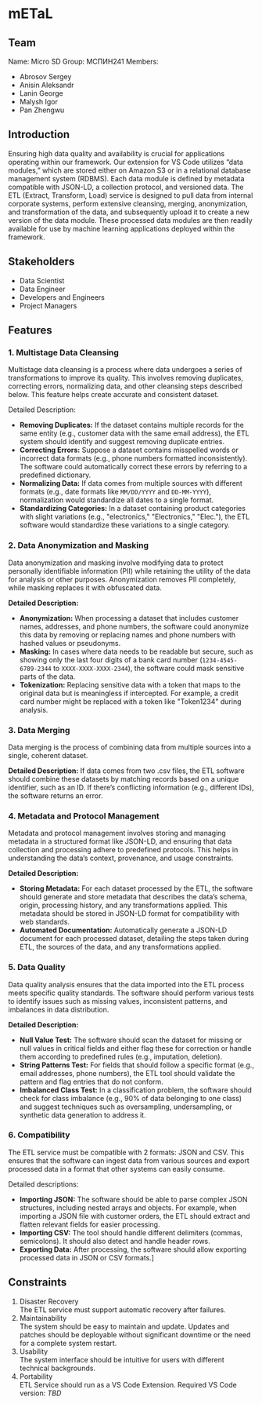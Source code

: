 # mETaL

## Team

Name: Micro SD
Group: МСПИН241
Members:
   * Abrosov Sergey  
   * Anisin Aleksandr  
   * Lanin George  
   * Malysh Igor  
   * Pan Zhengwu

## Introduction

Ensuring high data quality and availability is crucial for applications operating within our framework. Our extension for VS Code utilizes “data modules,” which are stored either on Amazon S3 or in a relational database management system (RDBMS). Each data module is defined by metadata compatible with JSON-LD, a collection protocol, and versioned data. The ETL (Extract, Transform, Load) service is designed to pull data from internal corporate systems, perform extensive cleansing, merging, anonymization, and transformation of the data, and subsequently upload it to create a new version of the data module. These processed data modules are then readily available for use by machine learning applications deployed within the framework.

## Stakeholders

* Data Scientist  
* Data Engineer  
* Developers and Engineers  
* Project Managers

## Features

### 1. Multistage Data Cleansing

Multistage data cleansing is a process where data undergoes a series of transformations to improve its quality. This involves removing duplicates, correcting errors, normalizing data, and other cleansing steps described below. This feature helps create accurate and consistent dataset.

Detailed Description:

* **Removing Duplicates:** If the dataset contains multiple records for the same entity (e.g., customer data with the same email address), the ETL system should identify and suggest removing duplicate entries.  
* **Correcting Errors:** Suppose a dataset contains misspelled words or incorrect data formats (e.g., phone numbers formatted inconsistently). The software could automatically correct these errors by referring to a predefined dictionary.  
* **Normalizing Data:** If data comes from multiple sources with different formats (e.g., date formats like `MM/DD/YYYY` and `DD-MM-YYYY`), normalization would standardize all dates to a single format.  
* **Standardizing Categories:** In a dataset containing product categories with slight variations (e.g., "electronics," "Electronics," "Elec."), the ETL software would standardize these variations to a single category.

### 2. Data Anonymization and Masking

Data anonymization and masking involve modifying data to protect personally identifiable information (PII) while retaining the utility of the data for analysis or other purposes. Anonymization removes PII completely, while masking replaces it with obfuscated data.

**Detailed Description:**

* **Anonymization:** When processing a dataset that includes customer names, addresses, and phone numbers, the software could anonymize this data by removing or replacing names and phone numbers with hashed values or pseudonyms.  
* **Masking:** In cases where data needs to be readable but secure, such as showing only the last four digits of a bank card number (`1234-4545-6789-2344` to `XXXX-XXXX-XXXX-2344`), the software could mask sensitive parts of the data.  
* **Tokenization:** Replacing sensitive data with a token that maps to the original data but is meaningless if intercepted. For example, a credit card number might be replaced with a token like "Token1234" during analysis.

### 3. Data Merging

Data merging is the process of combining data from multiple sources into a single, coherent dataset.

**Detailed Description:** If data comes from two .csv files, the ETL software should combine these datasets by matching records based on a unique identifier, such as an ID. If there’s conflicting information (e.g., different IDs), the software returns an error.

### 4. Metadata and Protocol Management

Metadata and protocol management involves storing and managing metadata in a structured format like JSON-LD, and ensuring that data collection and processing adhere to predefined protocols. This helps in understanding the data’s context, provenance, and usage constraints.

**Detailed Description:**

* **Storing Metadata:** For each dataset processed by the ETL, the software should generate and store metadata that describes the data’s schema, origin, processing history, and any transformations applied. This metadata should be stored in JSON-LD format for compatibility with web standards.  
* **Automated Documentation:** Automatically generate a JSON-LD document for each processed dataset, detailing the steps taken during ETL, the sources of the data, and any transformations applied.

### 5. Data Quality

Data quality analysis ensures that the data imported into the ETL process meets specific quality standards. The software should perform various tests to identify issues such as missing values, inconsistent patterns, and imbalances in data distribution.

**Detailed Description:**

* **Null Value Test:** The software should scan the dataset for missing or null values in critical fields and either flag these for correction or handle them according to predefined rules (e.g., imputation, deletion).  
* **String Patterns Test:** For fields that should follow a specific format (e.g., email addresses, phone numbers), the ETL tool should validate the pattern and flag entries that do not conform.  
* **Imbalanced Class Test:** In a classification problem, the software should check for class imbalance (e.g., 90% of data belonging to one class) and suggest techniques such as oversampling, undersampling, or synthetic data generation to address it.

### 6. Compatibility

The ETL service must be compatible with 2 formats: JSON and CSV. This ensures that the software can ingest data from various sources and export processed data in a format that other systems can easily consume.

Detailed descriptions:

* **Importing JSON:** The software should be able to parse complex JSON structures, including nested arrays and objects. For example, when importing a JSON file with customer orders, the ETL should extract and flatten relevant fields for easier processing.  
* **Importing CSV:** The tool should handle different delimiters (commas, semicolons). It should also detect and handle header rows.  
* **Exporting Data:** After processing, the software should allow exporting processed data in JSON or CSV formats.\]

## Constraints

1. Disaster Recovery  
   The ETL service must support automatic recovery after failures.  
2. Maintainability  
   The system should be easy to maintain and update. Updates and patches should be deployable without significant downtime or the need for a complete system restart.  
3. Usability  
   The system interface should be intuitive for users with different technical backgrounds.  
4. Portability  
   ETL Service should run as a VS Code Extension. Required VS Code version: _TBD_
